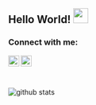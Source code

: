 ## Hello World! <img src="https://raw.githubusercontent.com/iampavangandhi/iampavangandhi/master/gifs/Hi.gif" width="30px"></h2>


### Connect with me:

[<img align="left" alt="AidynMakhataev | LinkedIn" width="22px" src="https://cdn.jsdelivr.net/npm/simple-icons@v3/icons/linkedin.svg" />][linkedin]
[<img align="left" alt="AidynMakhataev | LinkedIn" width="22px" src="https://cdn.jsdelivr.net/npm/simple-icons@v3/icons/telegram.svg" />][telegram]

<br/> <br/>
<br/> 


![github stats](https://github-readme-stats.vercel.app/api?username=AidynMakhataev&show_icons=true)

[linkedin]: https://www.linkedin.com/in/aidyn-makhataev/
[telegram]: https://t.me/AidynMakhataev
